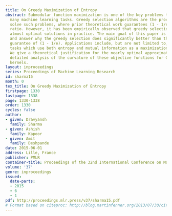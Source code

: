 ```yaml
---
title: On Greedy Maximization of Entropy
abstract: Submodular function maximization is one of the key problems that arise in
  many machine learning tasks. Greedy selection algorithms are the proven choice to
  solve such problems, where prior theoretical work guarantees (1 - 1/e) approximation
  ratio. However, it has been empirically observed that greedy selection provides
  almost optimal solutions in practice. The main goal of this paper is to explore
  and answer why the greedy selection does significantly better than the theoretical
  guarantee of (1 - 1/e). Applications include, but are not limited to, sensor selection
  tasks which use both entropy and mutual information as a maximization criteria.
  We give a theoretical justification for the nearly optimal approximation ratio via
  detailed analysis of the curvature of these objective functions for Gaussian RBF
  kernels.
layout: inproceedings
series: Proceedings of Machine Learning Research
id: sharma15
month: 0
tex_title: On Greedy Maximization of Entropy
firstpage: 1330
lastpage: 1338
page: 1330-1338
order: 1330
cycles: false
author:
- given: Dravyansh
  family: Sharma
- given: Ashish
  family: Kapoor
- given: Amit
  family: Deshpande
date: 2015-06-01
address: Lille, France
publisher: PMLR
container-title: Proceedings of the 32nd International Conference on Machine Learning
volume: '37'
genre: inproceedings
issued:
  date-parts:
  - 2015
  - 6
  - 1
pdf: http://proceedings.mlr.press/v37/sharma15.pdf
# Format based on citeproc: http://blog.martinfenner.org/2013/07/30/citeproc-yaml-for-bibliographies/
---
```


